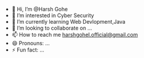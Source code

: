 - 👋 Hi, I’m @Harsh Gohe
- 👀 I’m interested in Cyber Security
- 🌱 I’m currently learning Web Devlopment,Java
- 💞️ I’m looking to collaborate on ...
- 📫 How to reach me harshgohel.official@gmail.com
- 😄 Pronouns: ...
- ⚡ Fun fact: ...

<!---
HarshGohel414/HarshGohel414 is a ✨ special ✨ repository because its `README.md` (this file) appears on your GitHub profile.
You can click the Preview link to take a look at your changes.
--->

